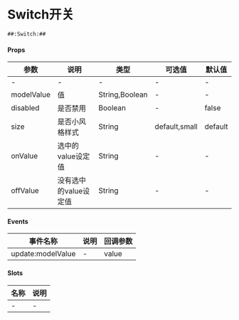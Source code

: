 # Switch开关

```
##:Switch:##
```
#### Props
| 参数      | 说明    | 类型      | 可选值       | 默认值   |
|---------- |-------- |---------- |------------- |--------- |
| -     | -   | -  |   -       |    -    |
| modelValue     | 值   | String,Boolean  |     -     |    -    |
| disabled     | 是否禁用   | Boolean  |   -       |    false    |
| size     | 是否小风格样式   | String  |   default,small       |    default    |
| onValue     | 选中的value设定值   | String  |   -       |    -    |
| offValue     | 没有选中的value设定值   | String  |   -       |    -    |

#### Events
| 事件名称 | 说明 | 回调参数 |
|---------|--------|---------|
| update:modelValue| - | value |

#### Slots
| 名称 | 说明 | 
|---------|--------|
| - | - |